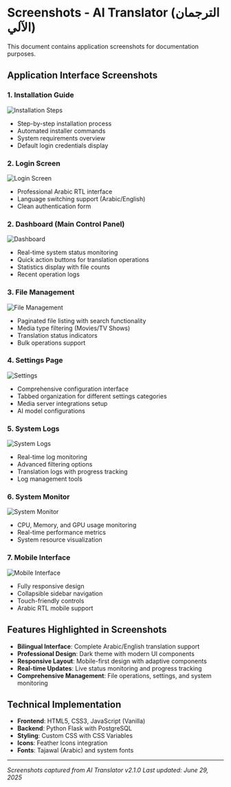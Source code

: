 # Screenshots - AI Translator (الترجمان الآلي)

This document contains application screenshots for documentation purposes.

## Application Interface Screenshots

### 1. Installation Guide
![Installation Steps](docs/screenshots/installation.png)
- Step-by-step installation process
- Automated installer commands
- System requirements overview
- Default login credentials display

### 2. Login Screen
![Login Screen](docs/screenshots/login.png)
- Professional Arabic RTL interface
- Language switching support (Arabic/English)
- Clean authentication form

### 2. Dashboard (Main Control Panel)
![Dashboard](docs/screenshots/dashboard.png)
- Real-time system status monitoring
- Quick action buttons for translation operations
- Statistics display with file counts
- Recent operation logs

### 3. File Management
![File Management](docs/screenshots/files.png)
- Paginated file listing with search functionality
- Media type filtering (Movies/TV Shows)
- Translation status indicators
- Bulk operations support

### 4. Settings Page
![Settings](docs/screenshots/settings.png)
- Comprehensive configuration interface
- Tabbed organization for different settings categories
- Media server integrations setup
- AI model configurations

### 5. System Logs
![System Logs](docs/screenshots/logs.png)
- Real-time log monitoring
- Advanced filtering options
- Translation logs with progress tracking
- Log management tools

### 6. System Monitor
![System Monitor](docs/screenshots/system-monitor.png)
- CPU, Memory, and GPU usage monitoring
- Real-time performance metrics
- System resource visualization

### 7. Mobile Interface
![Mobile Interface](docs/screenshots/mobile.png)
- Fully responsive design
- Collapsible sidebar navigation
- Touch-friendly controls
- Arabic RTL mobile support

## Features Highlighted in Screenshots

- **Bilingual Interface**: Complete Arabic/English translation support
- **Professional Design**: Dark theme with modern UI components
- **Responsive Layout**: Mobile-first design with adaptive components
- **Real-time Updates**: Live status monitoring and progress tracking
- **Comprehensive Management**: File operations, settings, and system monitoring

## Technical Implementation

- **Frontend**: HTML5, CSS3, JavaScript (Vanilla)
- **Backend**: Python Flask with PostgreSQL
- **Styling**: Custom CSS with CSS Variables
- **Icons**: Feather Icons integration
- **Fonts**: Tajawal (Arabic) and system fonts

---

*Screenshots captured from AI Translator v2.1.0*
*Last updated: June 29, 2025*